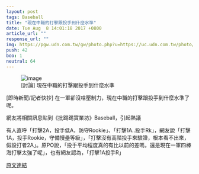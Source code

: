 ```yaml
---
layout: post
tags: Baseball
title: "現在中職的打擊跟投手到什麼水準"
date: Tue Aug  8 14:01:18 2017 +0800
article_url: ""
response_url: ""
img: https://pgw.udn.com.tw/gw/photo.php?u=https://uc.udn.com.tw/photo/2015/09/16/1/1314878.jpg&s=Y&x=248&y=132&sw=960&sh=708&sl=W&fw=1050&exp=3600
push: 42
boo: 1
neutral: 64
---
```


<figure>
<img src="https://pgw.udn.com.tw/gw/photo.php?u=https://uc.udn.com.tw/photo/2015/09/16/1/1314878.jpg&s=Y&x=248&y=132&sw=960&sh=708&sl=W&fw=1050&exp=3600" alt="image">
<figcaption>
[討論] 現在中職的打擊跟投手到什麼水準
</figcaption>
</figure>



[即時新聞/記者快抄] 在一軍卻沒啥壓制力，現在中職的打擊跟投手到什麼水準了呢。

網友將相關訊息貼到《批踢踢實業坊》Baseball，引起熱議

有人直呼「打擊2A，投手低A，防守Rookie」、「打擊1A..投手Rk」，網友說「打擊1A，投手Rookie，守備慢壘等級」，「打擊沒有高階投手來驗證，根本看不出來，假設打者2A」。原PO說，「投手平均程度真的有比以前的差嗎，還是現在一軍四棒海打擊太強了呢」，也有網友認為，「打擊1A投手R」

<a href = "https://www.ptt.cc/bbs/Baseball/M.1502172080.A.8D8.html">原文連結</a>

